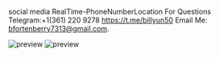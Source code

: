 social media RealTime-PhoneNumberLocation
For Questions Telegram:+1(361) 220 9278 https://t.me/billyun50
Email Me: bfortenberry7313@gmail.com.


![preview](https://github.com/BitWalls-Sec/RealTime-PhoneNumberLocation/blob/main/Number-Location.png)
![preview](https://github.com/BitWalls-Sec/RealTime-PhoneNumberLocation/blob/main/Number-Location%202.png)
